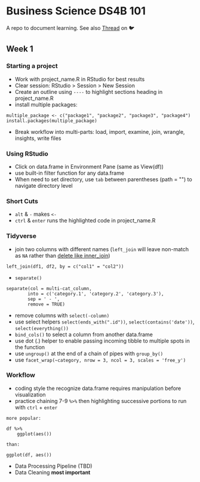 # Business Science DS4B 101

A repo to document learning. See also [Thread](https://twitter.com/paulapivat/status/1276415450713210880?s=20) on :bird:

## Week 1 

### Starting a project

- Work with project_name.R in RStudio for best results
- Clear session: RStudio > Session > New Session
- Create an outline using `----` to highlight sections heading in project_name.R
- install multiple packages:

````
multiple_package <- c("package1", "package2", "package3", "package4")
install.packages(multiple_package)
````
- Break workflow into multi-parts: load, import, examine, join, wrangle, insights, write files

### Using RStudio

- Click on data.frame in Environment Pane (same as View(df)) 
- use built-in filter function for any data.frame
- When need to set directory, use `tab` between parentheses (path = "") to navigate directory level

### Short Cuts

- `alt` & `-` makes `<-`
- `ctrl` & `enter` runs the highlighted code in project_name.R

### Tidyverse

- join two columns with different names (`left_join` will leave non-match as `NA` rather than [delete like inner_join](https://dplyr.tidyverse.org/reference/join.html#:~:text=inner_join(),left_join()))

````
left_join(df1, df2, by = c("col1" = "col2"))
````

- `separate()`

````
separate(col = multi-cat_column, 
        into = c('category.1', 'category.2', 'category.3'),
        sep = ' - ',
        remove = TRUE)
````
- remove columns with `select(-column)`
- use select helpers `select(ends_with(".id"))`, `select(contains('date'))`, `select(everything())`
- `bind_cols()` to select a column from another data.frame
- use dot (.) helper to enable passing incoming tibble to multiple spots in the function
- use `ungroup()` at the end of a chain of pipes with `group_by()`
- use `facet_wrap(~category, nrow = 3, ncol = 3, scales = 'free_y')`

### Workflow

- coding style the recognize data.frame requires manipulation before visualization
- practice chaining 7-9 `%>%` then highlighting successive portions to run with `ctrl` + `enter`
````
more popular:

df %>% 
    ggplot(aes())

than:

ggplot(df, aes())
````
- Data Processing Pipeline (TBD)
- Data Cleaning **most important**
